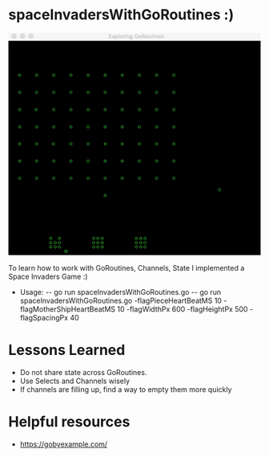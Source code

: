 # spaceInvadersWithGoRoutines :)

![spaceInvadersWithGoRoutines](https://raw.githubusercontent.com/kenlomaxhybris/spaceInvadersWithGoRoutines/master/spaceInvadersWithGoRoutines.png)

To learn how to work with GoRoutines, Channels, State I implemented a Space Invaders Game :)

  - Usage: 
  -- go run spaceInvadersWithGoRoutines.go
  -- go run spaceInvadersWithGoRoutines.go -flagPieceHeartBeatMS 10 -flagMotherShipHeartBeatMS 10 -flagWidthPx 600 -flagHeightPx 500 -flagSpacingPx 40

# Lessons Learned

  - Do not share state across GoRoutines.
  - Use Selects and Channels wisely
  - If channels are filling up, find a way to empty them more quickly
  
# Helpful resources
- https://gobyexample.com/
